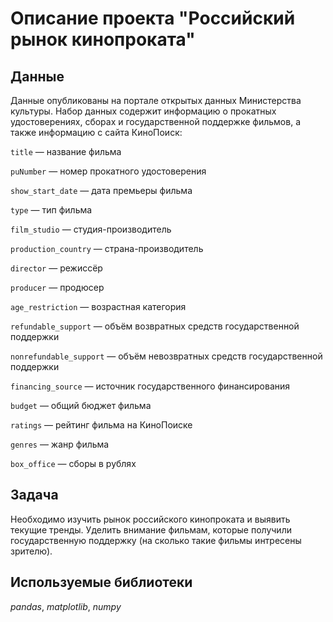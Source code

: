 # Описание проекта "Российский рынок кинопроката"


## Данные

Данные опубликованы на портале открытых данных Министерства культуры. Набор данных содержит информацию о прокатных удостоверениях, сборах и государственной поддержке фильмов, а также информацию с сайта КиноПоиск:

`title` — название фильма

`puNumber` — номер прокатного удостоверения

 `show_start_date` — дата премьеры фильма
 
 `type` — тип фильма
 
 `film_studio` — студия-производитель
 
 `production_country` — страна-производитель
 
 `director` — режиссёр
 
 `producer` — продюсер
 
 `age_restriction` — возрастная категория
 
 `refundable_support` — объём возвратных средств государственной поддержки
 
 `nonrefundable_support` — объём невозвратных средств государственной поддержки
 
 `financing_source` — источник государственного финансирования
 
 `budget` — общий бюджет фильма
 
 `ratings` — рейтинг фильма на КиноПоиске
 
 `genres` — жанр фильма
 
 `box_office` — сборы в рублях

## Задача

Необходимо изучить рынок российского кинопроката и выявить текущие тренды. Уделить внимание фильмам, которые получили государственную поддержку (на сколько такие фильмы интресены зрителю). 

## Используемые библиотеки
*pandas*, *matplotlib*, *numpy*
